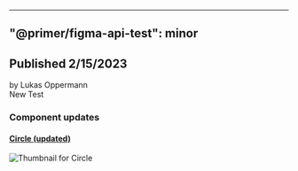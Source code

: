 
---
"@primer/figma-api-test": minor
---
## Published 2/15/2023
by Lukas Oppermann   
New Test   
### Component updates
#### [Circle (updated)](https://www.figma.com/file/HD7FUvOEHLtWvWuhu1AUaJ?node-id=3:8)
  
  ![Thumbnail for Circle](https://s3-alpha.figma.com/checkpoints/Odc/pp1/UJX1Lx6pfIoaRcR4/component_thumbnail_0.png?X-Amz-Algorithm=AWS4-HMAC-SHA256&X-Amz-Credential=AKIAQ4GOSFWC2XFMBUWK%2F20230212%2Fus-west-2%2Fs3%2Faws4_request&X-Amz-Date=20230212T120000Z&X-Amz-Expires=604800&X-Amz-SignedHeaders=host&X-Amz-Signature=db78db831dd2ee1cace748252ab164128a0d4e6f41739b93b468b1eb40ddfdad)
